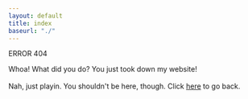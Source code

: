 ```yaml
---
layout: default
title: index
baseurl: "./"
---
```


<span class="neg">ERROR 404</span>
<p>
  Whoa! What did you do? You just took down my website!
<br>
<br>
  Nah, just playin. You shouldn't be here, though. Click <a href="#" onclick="history.go(-1)">here</a> to go back.
</p>
